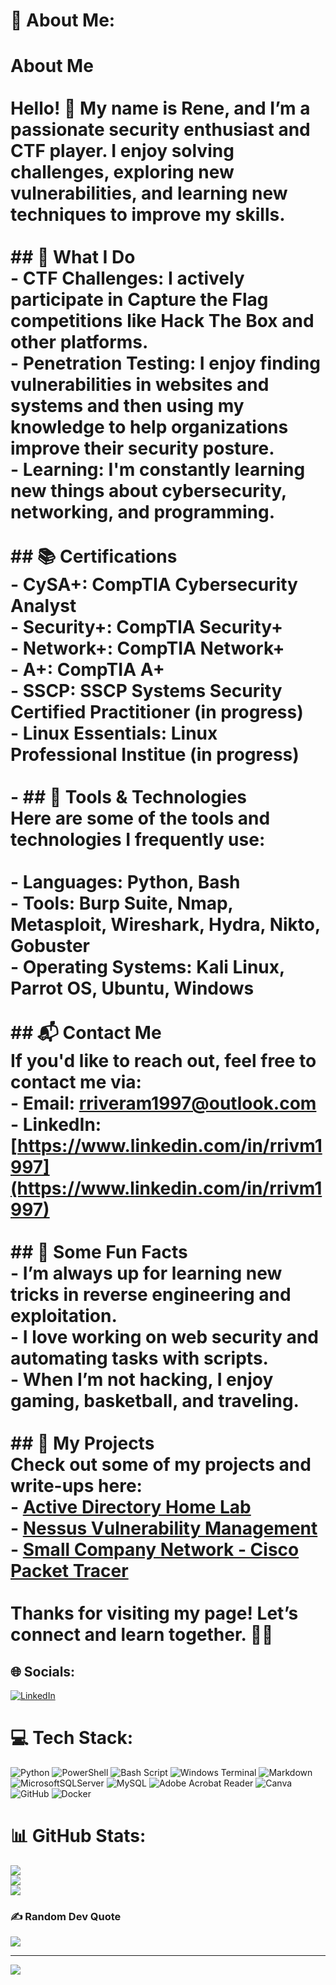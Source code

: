 # 💫 About Me:
# About Me<br><br>Hello! 👋 My name is **Rene**, and I’m a passionate **security enthusiast** and **CTF player**. I enjoy solving challenges, exploring new vulnerabilities, and learning new techniques to improve my skills. <br><br>## 🚀 What I Do<br>- **CTF Challenges**: I actively participate in **Capture the Flag** competitions like Hack The Box and other platforms.<br>- **Penetration Testing**: I enjoy finding vulnerabilities in websites and systems and then using my knowledge to help organizations improve their security posture.<br>- **Learning**: I'm constantly learning new things about **cybersecurity**, **networking**, and **programming**.<br><br>## 📚 Certifications<br>- **CySA+**: CompTIA Cybersecurity Analyst<br>- **Security+**: CompTIA Security+<br>- **Network+**: CompTIA Network+<br>- **A+**: CompTIA A+<br>- **SSCP**: SSCP Systems Security Certified Practitioner (in progress)<br>- **Linux Essentials**: Linux Professional Institue (in progress)<br><br>- ## 🔧 Tools & Technologies<br>Here are some of the tools and technologies I frequently use:<br><br>- **Languages**: Python, Bash<br>- **Tools**: Burp Suite, Nmap, Metasploit, Wireshark, Hydra, Nikto, Gobuster<br>- **Operating Systems**: Kali Linux, Parrot OS, Ubuntu, Windows<br><br>## 📬 Contact Me<br>If you'd like to reach out, feel free to contact me via:<br>- Email: [rriveram1997@outlook.com](mailto:rriveram1997@outlook.com)<br>- LinkedIn: [https://www.linkedin.com/in/rrivm1997](https://www.linkedin.com/in/rrivm1997)<br><br>## 📜 Some Fun Facts<br>- I’m always up for learning new tricks in **reverse engineering** and **exploitation**.<br>- I love working on **web security** and automating tasks with **scripts**.<br>- When I’m not hacking, I enjoy **gaming**, **basketball**, and **traveling**.<br><br>## 🔗 My Projects<br>Check out some of my projects and write-ups here:<br>  - [Active Directory Home Lab](https://github.com/rrivm1997/Active-Directory-Home-Lab)<br>  - [Nessus Vulnerability Management](https://github.com/rrivm1997/Nessus_Vulnerability_Management)<br>  - [Small Company Network - Cisco Packet Tracer](https://github.com/rrivm1997/Company_Network)<br><br>Thanks for visiting my page! Let’s connect and learn together. 👨‍💻<br>


## 🌐 Socials:
[![LinkedIn](https://img.shields.io/badge/LinkedIn-%230077B5.svg?logo=linkedin&logoColor=white)](https://linkedin.com/in/https://www.linkedin.com/in/rrivm1997) 

# 💻 Tech Stack:
![Python](https://img.shields.io/badge/python-3670A0?style=plastic&logo=python&logoColor=ffdd54) ![PowerShell](https://img.shields.io/badge/PowerShell-%235391FE.svg?style=plastic&logo=powershell&logoColor=white) ![Bash Script](https://img.shields.io/badge/bash_script-%23121011.svg?style=plastic&logo=gnu-bash&logoColor=white) ![Windows Terminal](https://img.shields.io/badge/Windows%20Terminal-%234D4D4D.svg?style=plastic&logo=windows-terminal&logoColor=white) ![Markdown](https://img.shields.io/badge/markdown-%23000000.svg?style=plastic&logo=markdown&logoColor=white) ![MicrosoftSQLServer](https://img.shields.io/badge/Microsoft%20SQL%20Server-CC2927?style=plastic&logo=microsoft%20sql%20server&logoColor=white) ![MySQL](https://img.shields.io/badge/mysql-4479A1.svg?style=plastic&logo=mysql&logoColor=white) ![Adobe Acrobat Reader](https://img.shields.io/badge/Adobe%20Acrobat%20Reader-EC1C24.svg?style=plastic&logo=Adobe%20Acrobat%20Reader&logoColor=white) ![Canva](https://img.shields.io/badge/Canva-%2300C4CC.svg?style=plastic&logo=Canva&logoColor=white) ![GitHub](https://img.shields.io/badge/github-%23121011.svg?style=plastic&logo=github&logoColor=white) ![Docker](https://img.shields.io/badge/docker-%230db7ed.svg?style=plastic&logo=docker&logoColor=white)
# 📊 GitHub Stats:
![](https://github-readme-stats.vercel.app/api?username=rrivm1997&theme=tokyonight&hide_border=false&include_all_commits=true&count_private=false)<br/>
![](https://github-readme-streak-stats.herokuapp.com/?user=rrivm1997&theme=tokyonight&hide_border=false)<br/>
![](https://github-readme-stats.vercel.app/api/top-langs/?username=rrivm1997&theme=tokyonight&hide_border=false&include_all_commits=true&count_private=false&layout=compact)

### ✍️ Random Dev Quote
![](https://quotes-github-readme.vercel.app/api?type=horizontal&theme=tokyonight)

---
[![](https://visitcount.itsvg.in/api?id=rrivm1997&icon=0&color=1)](https://visitcount.itsvg.in)

<!-- Proudly created with GPRM ( https://gprm.itsvg.in ) -->